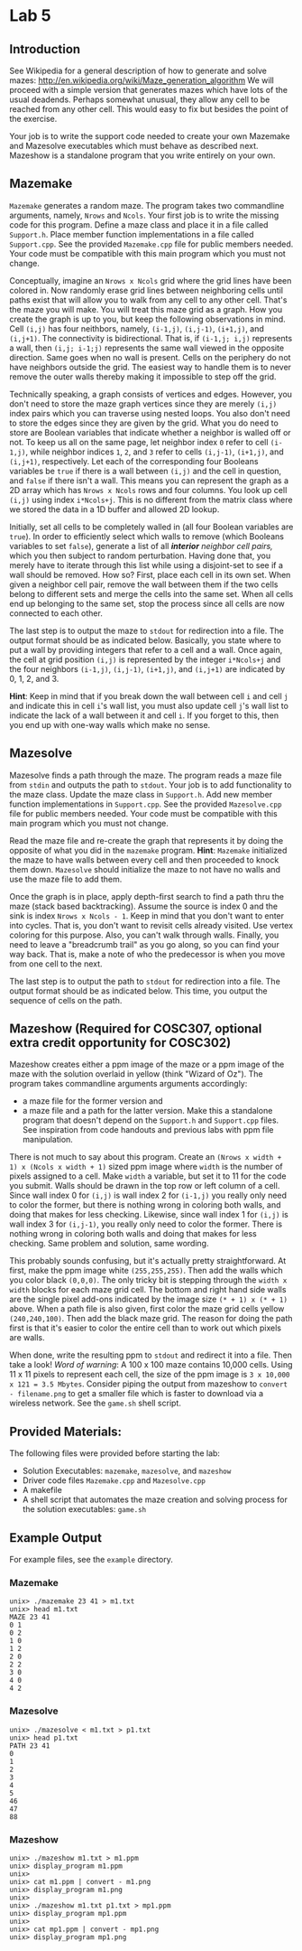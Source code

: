 # Lab 5

## Introduction

See Wikipedia for a general description of how to generate and solve mazes: <http://en.wikipedia.org/wiki/Maze_generation_algorithm> We will proceed with a simple version that generates mazes which have lots of the usual deadends. Perhaps somewhat unusual, they allow any cell to be reached from any other cell. This would easy to fix but besides the point of the exercise.

Your job is to write the support code needed to create your own Mazemake and Mazesolve executables which must behave as described next. Mazeshow is a standalone program that you write entirely on your own.

## Mazemake

`Mazemake` generates a random maze. The program takes two commandline arguments, namely, `Nrows` and `Ncols`. Your first job is to write the missing code for this program. Define a maze class and place it in a file called `Support.h`. Place member function implementations in a file called `Support.cpp`. See the provided `Mazemake.cpp` file for public members needed. Your code must be compatible with this main program which you must not change.

Conceptually, imagine an `Nrows x Ncols` grid where the grid lines have been colored in. Now randomly erase grid lines between neighboring cells until paths exist that will allow you to walk from any cell to any other cell. That's the maze you will make. You will treat this maze grid as a graph. How you create the graph is up to you, but keep the following observations in mind. Cell `(i,j)` has four neithbors, namely, `(i-1,j)`, `(i,j-1)`, `(i+1,j)`, and `(i,j+1)`. The connectivity is bidirectional. That is, if `(i-1,j; i,j)` represents a wall, then `(i,j; i-1;j)` represents the same wall viewed in the opposite direction. Same goes when no wall is present. Cells on the periphery do not have neighbors outside the grid. The easiest way to handle them is to never remove the outer walls thereby making it impossible to step off the grid.

Technically speaking, a graph consists of vertices and edges. However, you don't need to store the maze graph vertices since they are merely `(i,j)` index pairs which you can traverse using nested loops. You also don't need to store the edges since they are given by the grid. What you do need to store are Boolean variables that indicate whether a neighbor is walled off or not. To keep us all on the same page, let neighbor index `0` refer to cell `(i-1,j)`, while neighbor indices `1`, `2`, and `3` refer to cells `(i,j-1)`, `(i+1,j)`, and `(i,j+1)`, respectively. Let each of the corresponding four Booleans variables be `true` if there is a wall between `(i,j)` and the cell in question, and `false` if there isn't a wall. This means you can represent the graph as a 2D array which has `Nrows x Ncols` rows and four columns. You look up cell `(i,j)` using index `i*Ncols+j`. This is no different from the matrix class where we stored the data in a 1D buffer and allowed 2D lookup.

Initially, set all cells to be completely walled in (all four Boolean variables are `true`). In order to efficiently select which walls to remove (which Booleans variables to set `false`), generate
a list of all _**interior** neighbor cell pairs,_ which you then subject to random perturbation. Having done that, you merely have to iterate through this list while using a disjoint-set to see if a wall should be removed. How so? First, place each cell in its own set. When given a neighbor cell pair, remove the wall between them if the two cells belong to different sets and merge the cells into the same set. When all cells end up belonging to the same set, stop the process since all cells are now connected to each other. 

The last step is to output the maze to `stdout` for redirection into a file. The output format should be as indicated below. Basically, you state where to put a wall by providing integers that refer to a cell and a wall. Once again, the cell at grid position `(i,j)` is represented by the integer `i*Ncols+j` and the four neighbors `(i-1,j)`, `(i,j-1)`, `(i+1,j)`, and `(i,j+1)` are indicated by 0, 1, 2, and 3.

**Hint**: Keep in mind that if you break down the wall between cell `i` and cell `j` and indicate this in cell `i`'s wall list, you must also update cell `j`'s wall list to indicate the lack of a wall between it and cell `i`. If you forget to this, then you end up with one-way walls which make no sense.

## Mazesolve

Mazesolve finds a path through the maze. The program reads a maze file from `stdin` and outputs the
path to `stdout`. Your job is to add functionality to the maze class. Update the maze class in `Support.h`. Add new member function implementations in `Support.cpp`. See the provided `Mazesolve.cpp` file for public members needed. Your code must be compatible with this main program
which you must not change.

Read the maze file and re-create the graph that represents it by doing the opposite of what you did in the `mazemake` program.
**Hint**: `Mazemake` initialized the maze to have walls between every cell and then proceeded to knock them down. `Mazesolve` should initialize the maze to not have no walls and use the maze file to add them.

Once the graph is in place, apply depth-first search to find a path thru the maze (stack based backtracking). Assume the source is index 0 and the sink is index `Nrows x Ncols - 1`. Keep in mind that you don't want to enter into cycles. That is, you don't want to revisit cells already visited. Use vertex coloring for this purpose. Also, you can't walk through walls. Finally, you need to leave a "breadcrumb trail" as you go along, so you can find your way back. That is, make a note of who the predecessor is when you move from one cell to the next.

The last step is to output the path to `stdout` for redirection into a file. The output format should be as indicated below. This time, you output the sequence of cells on the path.

## Mazeshow (Required for COSC307, optional extra credit opportunity for COSC302)

Mazeshow creates either a ppm image of the maze or a ppm image of the maze with the solution overlaid in yellow (think "Wizard of Oz"). The program takes commandline arguments arguments accordingly:
* a maze file for the former version and
* a maze file and a path for the latter version.
Make this a standalone program that doesn't depend on the `Support.h` and `Support.cpp` files. See inspiration from code handouts and previous labs with ppm file manipulation.

There is not much to say about this program. Create an `(Nrows x width + 1) x (Ncols x width + 1)` sized ppm image where `width` is the number of pixels assigned to a cell. Make `width` a variable, but set it to 11 for the code you submit. Walls should be drawn in the top row or left column of a cell. Since wall index 0 for `(i,j)` is wall index 2 for `(i-1,j)` you really only need to color the former, but there is nothing wrong in coloring both walls, and doing that makes for less checking. Likewise, since wall index 1 for `(i,j)` is wall index 3 for `(i,j-1)`, you really only need to color the former. There is nothing wrong in coloring both walls and doing that makes for less checking. Same problem and solution, same wording.

This probably sounds confusing, but it's actually pretty straightforward. At first, make the ppm image white `(255,255,255)`. Then add the walls which you color black `(0,0,0)`. The only tricky bit is stepping through the `width x width` blocks for each maze grid cell. The bottom and right hand side walls are the single pixel add-ons indicated by the image size `(* + 1) x (* + 1)` above. When a path file is also given, first color the maze grid cells yellow `(240,240,100)`. Then add the black maze grid. The reason for doing the path first is that it's easier to color the entire cell than to work out which pixels are walls.

When done, write the resulting ppm to `stdout` and redirect it into a file. Then take a look! _Word of warning_: A 100 x 100 maze contains 10,000 cells. Using 11 x 11 pixels to represent each cell, the
size of the ppm image is `3 x 10,000 x 121 = 3.5 Mbytes`. Consider piping the output from mazeshow to 
`convert - filename.png` to get a smaller file which is faster to download via a wireless network. See the `game.sh` shell script.

## Provided Materials:

The following files were provided before starting the lab:
* Solution Executables: `mazemake`, `mazesolve`, and `mazeshow`
* Driver code files `Mazemake.cpp` and `Mazesolve.cpp`
* A makefile
* A shell script that automates the maze creation and solving process for the solution executables: `game.sh`

## Example Output

For example files, see the `example` directory.

### Mazemake

```
unix> ./mazemake 23 41 > m1.txt
unix> head m1.txt
MAZE 23 41
0 1
0 2
1 0
1 2
2 0
2 2
3 0
4 0
4 2
```

### Mazesolve

```
unix> ./mazesolve < m1.txt > p1.txt
unix> head p1.txt
PATH 23 41
0
1
2
3
4
5
46
47
88
```

### Mazeshow

```
unix> ./mazeshow m1.txt > m1.ppm
unix> display_program m1.ppm
unix>
unix> cat m1.ppm | convert - m1.png
unix> display_program m1.png
unix>
unix> ./mazeshow m1.txt p1.txt > mp1.ppm
unix> display_program mp1.ppm
unix>
unix> cat mp1.ppm | convert - mp1.png
unix> display_program mp1.png
``` 

